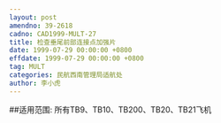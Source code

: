 ```yaml
---
layout: post
amendno: 39-2618
cadno: CAD1999-MULT-27
title: 检查垂尾前部连接点加强片
date: 1999-07-29 00:00:00 +0800
effdate: 1999-07-29 00:00:00 +0800
tag: MULT
categories: 民航西南管理局适航处
author: 李小虎
---
```


##适用范围:
所有TB9、TB10、TB200、TB20、TB21飞机

